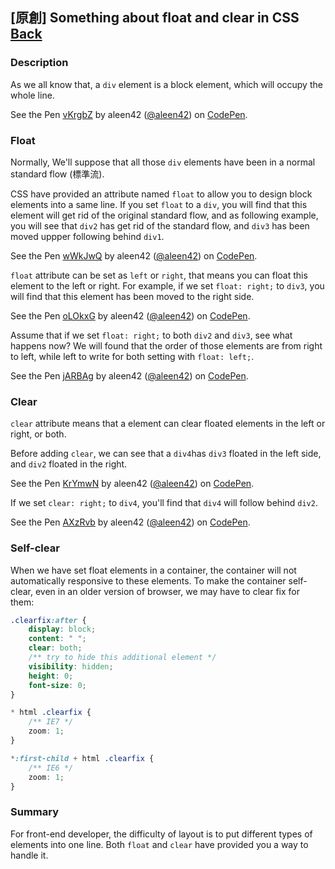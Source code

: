 ## [原創] Something about float and clear in CSS [Back](./../post.md)

### Description

As we all know that, a `div` element is a block element, which will occupy the whole line.

<p>
<p data-height="672" data-theme-id="21735" data-slug-hash="vKrgbZ" data-default-tab="css,result" data-user="aleen42" data-embed-version="2" data-pen-title="vKrgbZ" class="codepen">See the Pen <a href="http://codepen.io/aleen42/pen/vKrgbZ/">vKrgbZ</a> by aleen42 (<a href="http://codepen.io/aleen42">@aleen42</a>) on <a href="http://codepen.io">CodePen</a>.</p>
<script async src="https://production-assets.codepen.io/assets/embed/ei.js"></script>
</p>

### Float

Normally, We'll suppose that all those `div` elements have been in a normal standard flow (標準流).

CSS have provided an attribute named `float` to allow you to design block elements into a same line. If you set `float` to a `div`, you will find that this element will get rid of the original standard flow, and as following example, you will see that `div2` has get rid of the standard flow, and `div3` has been moved uppper following behind `div1`.

<p>
<p data-height="585" data-theme-id="21735" data-slug-hash="wWkJwQ" data-default-tab="css,result" data-user="aleen42" data-embed-version="2" data-pen-title="wWkJwQ" class="codepen">See the Pen <a href="http://codepen.io/aleen42/pen/wWkJwQ/">wWkJwQ</a> by aleen42 (<a href="http://codepen.io/aleen42">@aleen42</a>) on <a href="http://codepen.io">CodePen</a>.</p>
<script async src="https://production-assets.codepen.io/assets/embed/ei.js"></script>
</p>

`float` attribute can be set as `left` or `right`, that means you can float this element to the left or right. For example, if we set `float: right;` to `div3`, you will find that this element has been moved to the right side.

<p>
<p data-height="421" data-theme-id="21735" data-slug-hash="oLOkxG" data-default-tab="css,result" data-user="aleen42" data-embed-version="2" data-pen-title="oLOkxG" class="codepen">See the Pen <a href="http://codepen.io/aleen42/pen/oLOkxG/">oLOkxG</a> by aleen42 (<a href="http://codepen.io/aleen42">@aleen42</a>) on <a href="http://codepen.io">CodePen</a>.</p>
<script async src="https://production-assets.codepen.io/assets/embed/ei.js"></script>
</p>

Assume that if we set `float: right;` to both `div2` and `div3`, see what happens now? We will found that the order of those elements are from right to left, while left to write for both setting with `float: left;`.

<p>
<p data-height="421" data-theme-id="21735" data-slug-hash="jARBAg" data-default-tab="css,result" data-user="aleen42" data-embed-version="2" data-pen-title="jARBAg" class="codepen">See the Pen <a href="http://codepen.io/aleen42/pen/jARBAg/">jARBAg</a> by aleen42 (<a href="http://codepen.io/aleen42">@aleen42</a>) on <a href="http://codepen.io">CodePen</a>.</p>
<script async src="https://production-assets.codepen.io/assets/embed/ei.js"></script>
</p>

### Clear

`clear` attribute means that a element can clear floated elements in the left or right, or both.

Before adding `clear`, we can see that a `div4`has `div3` floated in the left side, and `div2` floated in the right.

<p>
<p data-height="427" data-theme-id="21735" data-slug-hash="KrYmwN" data-default-tab="css,result" data-user="aleen42" data-embed-version="2" data-pen-title="KrYmwN" class="codepen">See the Pen <a href="http://codepen.io/aleen42/pen/KrYmwN/">KrYmwN</a> by aleen42 (<a href="http://codepen.io/aleen42">@aleen42</a>) on <a href="http://codepen.io">CodePen</a>.</p>
<script async src="https://production-assets.codepen.io/assets/embed/ei.js"></script>
</p>

If we set `clear: right;` to `div4`, you'll find that `div4` will follow behind `div2`.

<p>
<p data-height="439" data-theme-id="21735" data-slug-hash="AXzRvb" data-default-tab="css,result" data-user="aleen42" data-embed-version="2" data-pen-title="AXzRvb" class="codepen">See the Pen <a href="http://codepen.io/aleen42/pen/AXzRvb/">AXzRvb</a> by aleen42 (<a href="http://codepen.io/aleen42">@aleen42</a>) on <a href="http://codepen.io">CodePen</a>.</p>
<script async src="https://production-assets.codepen.io/assets/embed/ei.js"></script>
</p>

### Self-clear

When we have set float elements in a container, the container will not automatically responsive to these elements. To make the container self-clear, even in an older version of browser, we may have to clear fix for them:

```css
.clearfix:after {
    display: block;
    content: " ";
    clear: both;
    /** try to hide this additional element */
    visibility: hidden;
    height: 0;
    font-size: 0;
}

* html .clearfix {
    /** IE7 */
    zoom: 1;
}

*:first-child + html .clearfix {
    /** IE6 */
    zoom: 1;
}
```

### Summary

For front-end developer, the difficulty of layout is to put different types of elements into one line. Both `float` and `clear` have provided you a way to handle it.
